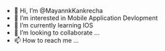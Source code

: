 - 👋 Hi, I’m @MayannkKankrecha
- 👀 I’m interested in Mobile Application Devlopment
- 🌱 I’m currently learning IOS 
- 💞️ I’m looking to collaborate ...
- 📫 How to reach me ...

<!---
MayannkKankrecha/MayannkKankrecha is a ✨ special ✨ repository because its `README.md` (this file) appears on your GitHub profile.
You can click the Preview link to take a look at your changes.
--->
